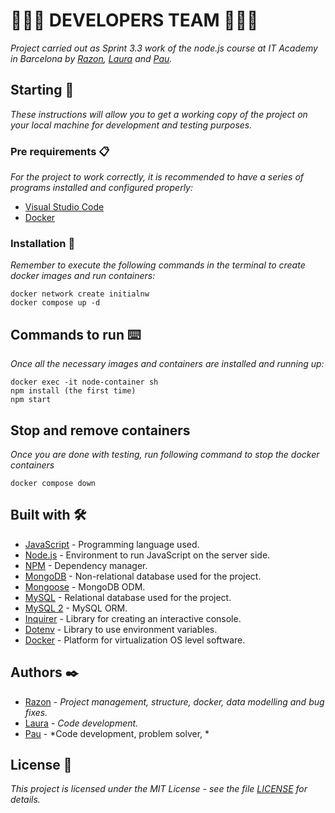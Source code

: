 # 🧑🏻‍💻 DEVELOPERS TEAM 🧑🏻‍💻
_Project carried out as Sprint 3.3 work of the node.js course at IT Academy in Barcelona by [Razon](https://github.com/razondpro), [Laura](https://github.com/LauraGutierrezSa) and [Pau](https://github.com/PaudelaGC)._

## Starting 🚀

_These instructions will allow you to get a working copy of the project on your local machine for development and testing purposes._

### Pre requirements 📋

_For the project to work correctly, it is recommended to have a series of programs installed and configured properly:_
- [Visual Studio Code](https://code.visualstudio.com/download)
- [Docker](https://www.docker.com/)

### Installation 🔧

_Remember to execute the following commands in the terminal to create docker images and run containers:_

```
docker network create initialnw
docker compose up -d

```
## Commands to run ⌨️

_Once all the necessary images and containers are installed and running up:_
```
docker exec -it node-container sh
npm install (the first time)
npm start
```

## Stop and remove containers
_Once you are done with testing, run following command to stop the docker containers_

```
docker compose down
```

## Built with 🛠️
* [JavaScript](https://developer.mozilla.org/es/docs/Web/JavaScript) - Programming language used.
* [Node.js](https://nodejs.org/es/docs/) - Environment to run JavaScript on the server side.
* [NPM](https://www.npmjs.com/) - Dependency manager.
* [MongoDB](https://docs.mongodb.com/) - Non-relational database used for the project.
* [Mongoose](https://mongoosejs.com/docs/guide.html) - MongoDB ODM.
* [MySQL](https://dev.mysql.com/) - Relational database used for the project.
* [MySQL 2](https://www.npmjs.com/package/mysql2) - MySQL ORM.
* [Inquirer](https://github.com/SBoudrias/Inquirer.js) - Library for creating an interactive console.
* [Dotenv](https://www.npmjs.com/package/dotenv) - Library to use environment variables.
* [Docker](https://www.docker.com/) - Platform for virtualization OS level software.

## Authors ✒️
* [Razon](https://github.com/razondpro) - *Project management, structure, docker, data modelling and bug fixes.*
* [Laura](https://github.com/LauraGutierrezSa) - *Code development.*
* [Pau](https://github.com/paudelagisi) - *Code development, problem solver, *

## License 📄
_This project is licensed under the MIT License - see the file [LICENSE](https://github.com) for details._

